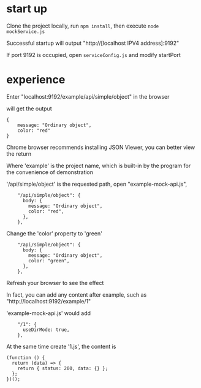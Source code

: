 # start up

Clone the project locally, run `npm install`, then execute `node mockService.js`

Successful startup will output "http://[localhost IPV4 address]:9192"

If port 9192 is occupied, open `serviceConfig.js` and modify startPort

# experience

Enter "localhost:9192/example/api/simple/object" in the browser

will get the output

````
{
    message: "Ordinary object",
    color: "red"
}
````

Chrome browser recommends installing JSON Viewer, you can better view the return

Where 'example' is the project name, which is built-in by the program for the convenience of demonstration

'/api/simple/object' is the requested path, open "example-mock-api.js",

````
    "/api/simple/object": {
      body: {
        message: "Ordinary object",
        color: "red",
      },
    },
````

Change the 'color' property to 'green'

````
    "/api/simple/object": {
      body: {
        message: "Ordinary object",
        color: "green",
      },
    },
````

Refresh your browser to see the effect

In fact, you can add any content after example, such as "http://localhost:9192/example/1"

'example-mock-api.js' would add

````
    "/1": {
      useDirMode: true,
    },
````

At the same time create '1.js', the content is

````
(function () {
  return (data) => {
    return { status: 200, data: {} };
  };
})();

````